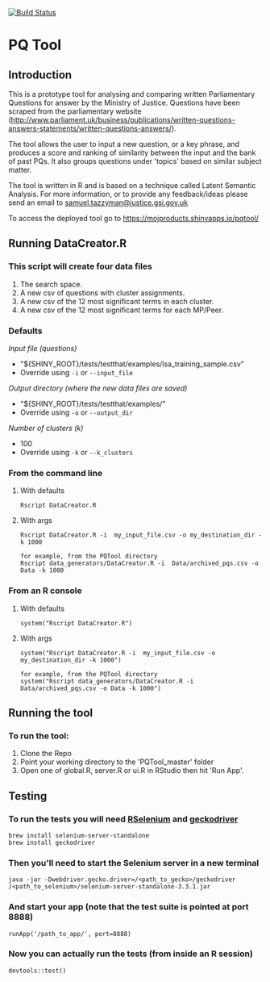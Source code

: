 [![Build Status](https://travis-ci.org/moj-analytical-services/PQTool.svg?branch=master)](https://travis-ci.org/moj-analytical-services/PQTool)

# PQ Tool
## Introduction
This is a prototype tool for analysing and comparing written Parliamentary Questions for answer by the Ministry of Justice. Questions have been scraped from the parliamentary website (http://www.parliament.uk/business/publications/written-questions-answers-statements/written-questions-answers/).

The tool allows the user to input a new question, or a key phrase, and produces a score and ranking of similarity between the input and the bank of past PQs. It also groups questions under 'topics' based on similar subject matter.

The tool is written in R and is based on a technique called Latent Semantic Analysis. For more information, or to provide any feedback/ideas please send an email to samuel.tazzyman@justice.gsi.gov.uk

To access the deployed tool go to https://mojproducts.shinyapps.io/pqtool/
## Running DataCreator.R
### This script will create four data files
1. The search space.
2. A new csv of questions with cluster assignments.
3. A new csv of the 12 most significant terms in each cluster.
4. A new csv of the 12 most significant terms for each MP/Peer.

### Defaults
*Input file (questions)*
* "${SHINY_ROOT}/tests/testthat/examples/lsa_training_sample.csv"
* Override using `-i` or `--input_file`

*Output directory (where the new data files are saved)*
* "${SHINY_ROOT}/tests/testthat/examples/"
* Override using `-o` or `--output_dir`

*Number of clusters (k)*
* 100
* Override using `-k` or `--k_clusters`

### From the command line
1. With defaults
    ```
    Rscript DataCreator.R
    ```
2. With args
    ```
    Rscript DataCreator.R -i  my_input_file.csv -o my_destination_dir -k 1000
    ```
    ```
    for example, from the PQTool directory
    Rscript data_generators/DataCreator.R -i  Data/archived_pqs.csv -o Data -k 1000
    ```
  
### From an R console
1. With defaults
    ```
    system("Rscript DataCreator.R")
    ```
2. With args
    ```
    system("Rscript DataCreator.R -i  my_input_file.csv -o my_destination_dir -k 1000")
    ```
    ```
    for example, from the PQTool directory
    system("Rscript data_generators/DataCreator.R -i  Data/archived_pqs.csv -o Data -k 1000")
    ```

## Running the tool

### To run the tool:
1) Clone the Repo
2) Point your working directory to the 'PQTool_master' folder 
3) Open one of global.R, server.R or ui.R in RStudio then hit 'Run App'.

## Testing

### To run the tests you will need [RSelenium][1] and [geckodriver][2]

```
brew install selenium-server-standalone
brew install geckodriver
```

### Then you'll need to start the Selenium server in a new terminal

```
java -jar -Dwebdriver.gecko.driver=/<path_to_gecko>/geckodriver /<path_to_selenium>/selenium-server-standalone-3.3.1.jar
```

### And start your app (note that the test suite is pointed at port 8888)
```
runApp('/path_to_app/', port=8888)
```

### Now you can actually run the tests (from inside an R session)

```
devtools::test()
```

[1]: https://cran.r-project.org/web/packages/RSelenium/vignettes/RSelenium-basics.html
[2]: https://github.com/mozilla/geckodriver/

